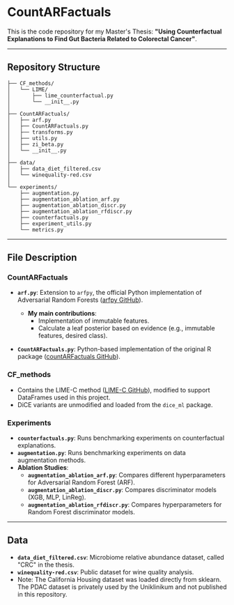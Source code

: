 # CountARFactuals

This is the code repository for my Master's Thesis: **"Using Counterfactual Explanations to Find Gut Bacteria Related to Colorectal Cancer"**.

---

## Repository Structure

```text
├── CF_methods/
│   └── LIME/
│       ├── lime_counterfactual.py
│       └── __init__.py
│
├── CountARFactuals/
│   ├── arf.py
│   ├── CountARFactuals.py
│   ├── transforms.py
│   ├── utils.py
│   ├── zi_beta.py
│   └── __init__.py
│
├── data/
│   ├── data_diet_filtered.csv
│   └── winequality-red.csv
│
└── experiments/
    ├── augmentation.py
    ├── augmentation_ablation_arf.py
    ├── augmentation_ablation_discr.py
    ├── augmentation_ablation_rfdiscr.py
    ├── counterfactuals.py
    ├── experiment_utils.py
    └── metrics.py
```
---

## File Description

### CountARFactuals
- **`arf.py`**: Extension to `arfpy`, the official Python implementation of Adversarial Random Forests ([arfpy GitHub](https://github.com/bips-hb/arfpy)).  
  - **My main contributions**:
    - Implementation of immutable features.
    - Calculate a leaf posterior based on evidence (e.g., immutable features, desired class).
  
- **`CountARFactuals.py`**: Python-based implementation of the original R package ([countARFactuals GitHub](https://github.com/bips-hb/countARFactuals)).

### CF_methods
- Contains the LIME-C method ([LIME-C GitHub](https://github.com/yramon/LimeCounterfactual)), modified to support DataFrames used in this project.  
- DiCE variants are unmodified and loaded from the `dice_ml` package.

### Experiments
- **`counterfactuals.py`**: Runs benchmarking experiments on counterfactual explanations.
- **`augmentation.py`**: Runs benchmarking experiments on data augmentation methods.
- **Ablation Studies**:
  - **`augmentation_ablation_arf.py`**: Compares different hyperparameters for Adversarial Random Forest (ARF).
  - **`augmentation_ablation_discr.py`**: Compares discriminator models (XGB, MLP, LinReg).
  - **`augmentation_ablation_rfdiscr.py`**: Compares hyperparameters for Random Forest discriminator models.

---

## Data
- **`data_diet_filtered.csv`**: Microbiome relative abundance dataset, called "CRC" in the thesis.
- **`winequality-red.csv`**: Public dataset for wine quality analysis.
- Note: The California Housing dataset was loaded directly from sklearn. The PDAC dataset is privately used by the Uniklinikum and not published in this repository.
